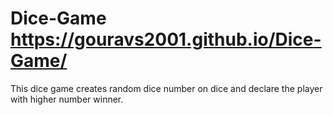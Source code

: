 # Dice-Game https://gouravs2001.github.io/Dice-Game/
This dice game creates random dice number on dice and declare the player with higher number winner.
